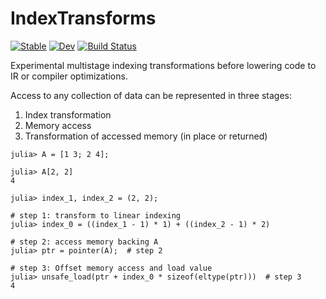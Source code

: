 # IndexTransforms

[![Stable](https://img.shields.io/badge/docs-stable-blue.svg)](https://Tokazama.github.io/IndexTransforms.jl/stable)
[![Dev](https://img.shields.io/badge/docs-dev-blue.svg)](https://Tokazama.github.io/IndexTransforms.jl/dev)
[![Build Status](https://github.com/Tokazama/IndexTransforms.jl/workflows/CI/badge.svg)](https://github.com/Tokazama/IndexTransforms.jl/actions)


Experimental multistage indexing transformations before lowering code to IR or compiler optimizations.


Access to any collection of data can be represented in three stages:

1. Index transformation
2. Memory access
3. Transformation of accessed memory (in place or returned)

```
julia> A = [1 3; 2 4];

julia> A[2, 2]
4

julia> index_1, index_2 = (2, 2);

# step 1: transform to linear indexing
julia> index_0 = ((index_1 - 1) * 1) + ((index_2 - 1) * 2)

# step 2: access memory backing A
julia> ptr = pointer(A);  # step 2

# step 3: Offset memory access and load value 
julia> unsafe_load(ptr + index_0 * sizeof(eltype(ptr)))  # step 3
4

```


